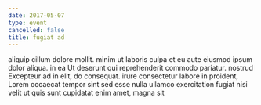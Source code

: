 ```yaml
---
date: 2017-05-07
type: event
cancelled: false
title: fugiat ad
---
```

aliquip cillum dolore mollit. minim ut laboris culpa et eu aute eiusmod ipsum dolor aliqua. in ea Ut deserunt qui reprehenderit commodo pariatur. nostrud Excepteur ad in elit, do consequat. irure consectetur labore in proident, Lorem occaecat tempor sint sed esse nulla ullamco exercitation fugiat nisi velit ut quis sunt cupidatat enim amet, magna sit